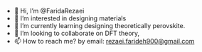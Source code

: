 - 👋 Hi, I’m @FaridaRezaei
- 👀 I’m interested in designing materials
- 🌱 I’m currently learning designing theoretically perovskite.
- 💞️ I’m looking to collaborate on DFT theory, 
- 📫 How to reach me? by email: rezaei.farideh900@gmail.com

<!---
FaridaRezaei/FaridaRezaei is a ✨ special ✨ repository because its `README.md` (this file) appears on your GitHub profile.
You can click the Preview link to take a look at your changes.
--->
